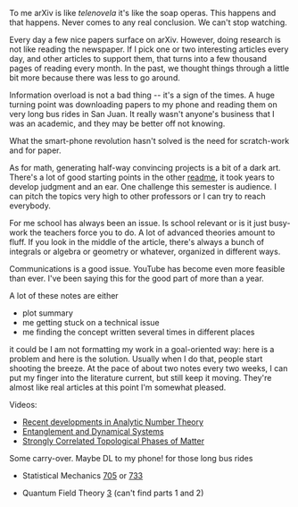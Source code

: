 To me arXiv is like *telenovela* it's like the soap operas.  This happens and
that happens.  Never comes to any real conclusion.  We can't stop watching.

Every day a few nice papers surface on arXiv.  However, doing research is not
like reading the newspaper.  If I pick one or two
interesting articles every day, and other articles to support them, that turns
into a few thousand pages of reading every month.  In the past, we thought
things through a little bit more because there was less to go around.

Information overload is not a bad thing -- it's a sign of the times.  A huge
turning point was downloading papers to my phone and reading them on very long
bus rides in San Juan.  It really wasn't anyone's business that I was an
academic, and they may be better off not knowing.

What the smart-phone revolution hasn't solved is the need for scratch-work and
for paper.  

As for math, generating half-way convincing projects is a bit of a dark art.
There's a lot of good starting points in the other
[readme](README-01.md), it took years to develop judgment and an ear.  One
challenge this semester is audience.  I can pitch the topics very high to
other professors or I can try to reach everybody.  

For me school has always been an issue.  Is school relevant or is it just
busy-work the teachers force you to do.  A lot of advanced theories amount to
fluff.  If you look in the middle of the article, there's always a bunch of
integrals or algebra or geometry or whatever, organized in different ways.

Communications is a good issue.  YouTube has become even more feasible than ever.
I've been saying this for the good part of more than a year.

A lot of these notes are either

* plot summary
* me getting stuck on a technical issue
* me finding the concept written several times in different places

it could be I am not formatting my work in a goal-oriented way: here is a problem
and here is the solution. Usually when I do that, people start shooting the breeze.
At the pace of about two notes every two weeks, I can put my finger into the
literature current, but still keep it moving.  They're almost like real articles
at this point I'm somewhat pleased.

Videos:

* [Recent developments in Analytic Number Theory](http://www.msri.org/workshops/810)
* [Entanglement and Dynamical Systems](http://scgp.stonybrook.edu/video_portal/results.php?event_id=165)
* [Strongly Correlated Topological Phases of Matter](http://scgp.stonybrook.edu/video_portal/results.php?event_id=215)

Some carry-over.  Maybe DL to my phone! for those long bus rides

* Statistical Mechanics [705](https://www.perimeterinstitute.ca/video-library/collection/2016/2017-phys-705-statistical-mechanics-2-roger-melko) or [733](https://www.perimeterinstitute.ca/video-library/collection/phys-733-quantum-many-body-physics-w2016-roger-melko)

* Quantum Field Theory [3](http://perimeterinstitute.ca/video-library/collection/psi-2016/2017-quantum-field-theory-iii)
(can't find parts 1 and 2)
